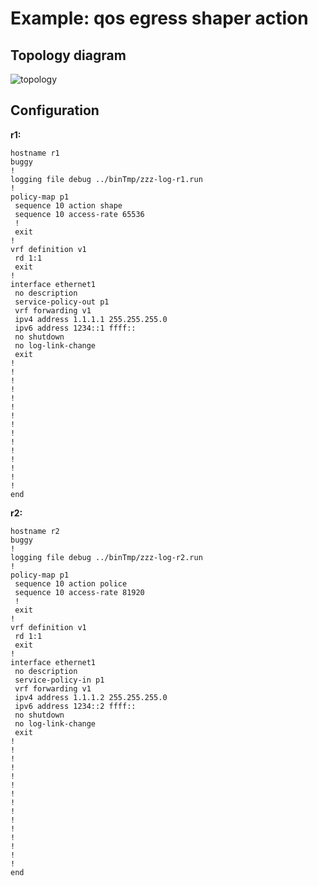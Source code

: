 # Example: qos egress shaper action

## **Topology diagram**

![topology](/img/qos-action12.tst.png)

## **Configuration**

**r1:**
```
hostname r1
buggy
!
logging file debug ../binTmp/zzz-log-r1.run
!
policy-map p1
 sequence 10 action shape
 sequence 10 access-rate 65536
 !
 exit
!
vrf definition v1
 rd 1:1
 exit
!
interface ethernet1
 no description
 service-policy-out p1
 vrf forwarding v1
 ipv4 address 1.1.1.1 255.255.255.0
 ipv6 address 1234::1 ffff::
 no shutdown
 no log-link-change
 exit
!
!
!
!
!
!
!
!
!
!
!
!
!
!
!
end
```

**r2:**
```
hostname r2
buggy
!
logging file debug ../binTmp/zzz-log-r2.run
!
policy-map p1
 sequence 10 action police
 sequence 10 access-rate 81920
 !
 exit
!
vrf definition v1
 rd 1:1
 exit
!
interface ethernet1
 no description
 service-policy-in p1
 vrf forwarding v1
 ipv4 address 1.1.1.2 255.255.255.0
 ipv6 address 1234::2 ffff::
 no shutdown
 no log-link-change
 exit
!
!
!
!
!
!
!
!
!
!
!
!
!
!
!
end
```
